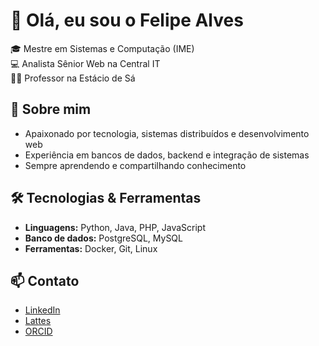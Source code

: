 # 👋 Olá, eu sou o Felipe Alves  

🎓 Mestre em Sistemas e Computação (IME)  
💻 Analista Sênior Web na Central IT  
👨‍🏫 Professor na Estácio de Sá  

## 🚀 Sobre mim
- Apaixonado por tecnologia, sistemas distribuídos e desenvolvimento web  
- Experiência em bancos de dados, backend e integração de sistemas  
- Sempre aprendendo e compartilhando conhecimento  

## 🛠️ Tecnologias & Ferramentas
- **Linguagens:** Python, Java, PHP, JavaScript  
- **Banco de dados:** PostgreSQL, MySQL  
- **Ferramentas:** Docker, Git, Linux  

## 📫 Contato
- [LinkedIn](https://linkedin.com/in/felipealvesdeoliveira)  
- [Lattes](https://lattes.cnpq.br/0510166925160914)
- [ORCID](https://orcid.org/0000-0003-4011-3504)
